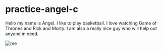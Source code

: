 # practice-angel-c

Hello my name is Angel. I like to play basketball. I love watching Game of Thrones and Rick and Morty. I am also a really nice guy who will help out anyone in need. 

![me]("IMG_5557.JPG")

